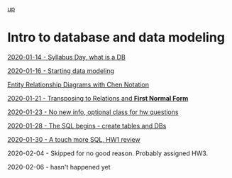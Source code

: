 [up](../../../index.md)

# Intro to database and data modeling

[2020-01-14 - Syllabus Day, what is a DB](./2020-01-14.md)

[2020-01-16 - Starting data modeling](./2020-01-16.md)

[Entity Relationship Diagrams with Chen Notation](https://www.vertabelo.com/blog/chen-erd-notation/)

[2020-01-21 - Transposing to Relations and **First Normal Form**](./2020-01-21.md)

[2020-01-23 - No new info, optional class for hw questions](./2020-01-23.md)

[2020-01-28 - The SQL begins - create tables and DBs](./2020-01-28.md)

[2020-01-30 - A touch more SQL, HW1 review](./2020-01-30.md)

2020-02-04 - Skipped for no good reason. Probably assigned HW3.

2020-02-06 - hasn't happened yet

